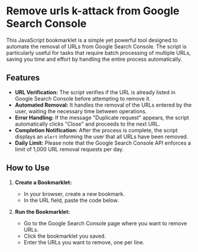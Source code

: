 # Remove urls k-attack from Google Search Console
This JavaScript bookmarklet is a simple yet powerful tool designed to automate the removal of URLs from Google Search Console. The script is particularly useful for tasks that require batch processing of multiple URLs, saving you time and effort by handling the entire process automatically.

## Features

- **URL Verification:** The script verifies if the URL is already listed in Google Search Console before attempting to remove it.
- **Automated Removal:** It handles the removal of the URLs entered by the user, waiting the necessary time between operations.
- **Error Handling:** If the message "Duplicate request" appears, the script automatically clicks "Close" and proceeds to the next URL.
- **Completion Notification:** After the process is complete, the script displays an `alert` informing the user that all URLs have been removed.
- **Daily Limit:** Please note that the Google Search Console API enforces a limit of 1,000 URL removal requests per day.

## How to Use

1. **Create a Bookmarklet:**
   - In your browser, create a new bookmark.
   - In the URL field, paste the code below.

2. **Run the Bookmarklet:**
   - Go to the Google Search Console page where you want to remove URLs.
   - Click the bookmarklet you saved.
   - Enter the URLs you want to remove, one per line.
